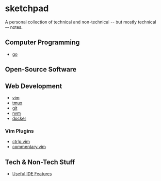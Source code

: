 # sketchpad

A personal collection of technical and non-technical -- but mostly technical --
notes.

## Computer Programming

- [go](./langs/golang.md)

## Open-Source Software

## Web Development

- [vim](./vim/)
- [tmux](./tmux)
- [git](./git)
- [nvm](./nvm)
- [docker](./docker)

### Vim Plugins

- [ctrlp.vim](./vim-plugins/ctlp_vim.md)
- [commentary.vim](./vim-plugins/commentary_vim.md)

## Tech & Non-Tech Stuff

- [Useful IDE Features](./others/useful_ide_features.md)
